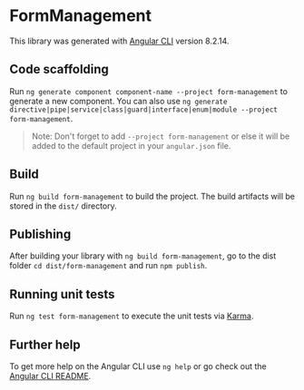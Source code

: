 # FormManagement

This library was generated with [Angular CLI](https://github.com/angular/angular-cli) version 8.2.14.

## Code scaffolding

Run `ng generate component component-name --project form-management` to generate a new component. You can also use `ng generate directive|pipe|service|class|guard|interface|enum|module --project form-management`.
> Note: Don't forget to add `--project form-management` or else it will be added to the default project in your `angular.json` file. 

## Build

Run `ng build form-management` to build the project. The build artifacts will be stored in the `dist/` directory.

## Publishing

After building your library with `ng build form-management`, go to the dist folder `cd dist/form-management` and run `npm publish`.

## Running unit tests

Run `ng test form-management` to execute the unit tests via [Karma](https://karma-runner.github.io).

## Further help

To get more help on the Angular CLI use `ng help` or go check out the [Angular CLI README](https://github.com/angular/angular-cli/blob/master/README.md).
